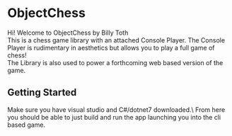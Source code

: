 # ObjectChess
 
 Hi! Welcome to ObjectChess by Billy Toth\
 This is a chess game library with an attached Console Player. The Console Player is rudimentary in aesthetics but allows you to play a full game of chess!\
 The Library is also used to power a forthcoming web based version of the game. 
 
 ## Getting Started
 Make sure you have visual studio and C#/dotnet7 downloaded.\ 
 From here you should be able to just build and run the app launching you into the cli based game. 
 
